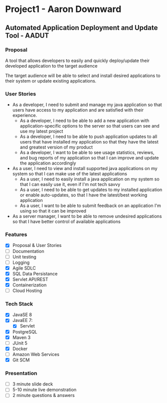 # Project1 - Aaron Downward
## Automated Application Deployment and Update Tool - AADUT
### Proposal
A tool that allows developers to easily and quickly deploy/update their developed application to the target audience

The target audience will be able to select and install desired applications to their system or update existing applications. 

### User Stories
- As a developer, I need to submit and manage my java application so that users have access to my application and are satisfied with their experience.
    - As a developer, I need to be able to add a new application with application-specific options to the server so that users can see and use my latest project
    - As a developer, I need to be able to push application updates to all users that have installed my application so that they have the latest and greatest version of my product
    - As a developer, I want to be able to see usage statistics, reviews, and bug reports of my application so that I can improve and update the application accordingly
- As a user, I need to view and install supported java applications on my system so that I can make use of the latest applications
    - As a user, I need to easily install a java application on my system so that I can easily use it, even if I'm not tech savvy
    - As a user, I need to be able to get updates to my installed application or enable auto-updates, so that I have the latest/best working application
    - As a user, I want to be able to submit feedback on an application I'm using so that it can be improved
- As a server manager, I want to be able to remove undesired applications so that I have better control of available applications

### Features
- [x] Proposal & User Stories
- [ ] Documentation
- [ ] Unit testing
- [ ] Logging
- [x] Agile SDLC
- [x] SQL Data Persistance
- [x] Servlet API/REST
- [x] Containerization
- [ ] Cloud Hosting

### Tech Stack
- [x] JavaSE 8
- [x] JavaEE 7:
  - [x] Servlet
- [x] PostgreSQL
- [x] Maven 3
- [ ] JUnit 5
- [x] Docker
- [ ] Amazon Web Services
- [x] Git SCM

### Presentation
- [ ] 3 minute slide deck
- [ ] 5-10 minute live demonstration
- [ ] 2 minute questions & answers

